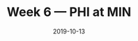 ---
layout: game
title: Week 6 — PHI at MIN
season: 2019
game_id: 2019_06_PHI_MIN
week: 6
date: 2019-10-13
home_team: MIN
away_team: PHI
final_home: 
final_away: 
pbp_url: /assets/data/pbp/2019/2019_06_PHI_MIN.csv.gz
---